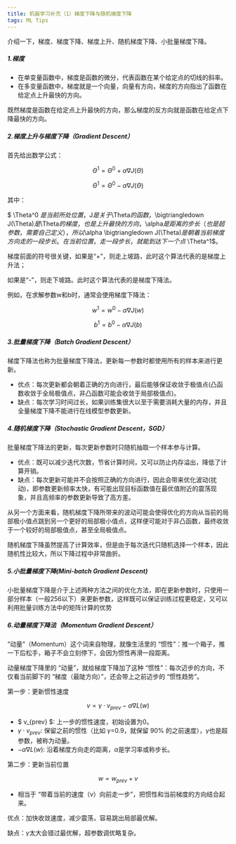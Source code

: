 ```yaml
---
title: 机器学习补充（1）梯度下降与随机梯度下降
tags: ML Tips
---
```


介绍一下，梯度、梯度下降、梯度上升、随机梯度下降、小批量梯度下降。

<!--mare-->

##### 1.梯度

- 在单变量函数中，梯度是函数的微分，代表函数在某个给定点的切线的斜率。
- 在多变量函数中，梯度就是一个向量，向量有方向，梯度的方向指出了函数在给定点上升最快的方向。

既然梯度是函数在给定点上升最快的方向，那么梯度的反方向就是函数在给定点下降最快的方向。

##### 2.梯度上升与梯度下降（Gradient Descent）

首先给出数学公式：

$$ \Theta^1 = \Theta^0 + \alpha \nabla J(\Theta)$$

$$ \Theta^1 = \Theta^0 - \alpha \nabla J(\Theta)$$

其中：

$  \Theta^0 $是当前所处位置，$J$是关于$\Theta$的函数，$\bigtriangledown J(\Theta)$是$\Theta$的梯度，也是上升最快的方向，$\alpha$是距离的步长（也是超参数，需要自己定义），所以$\alpha \bigtriangledown J(\Theta)$是朝着当前梯度方向走的一段步长。在当前位置，走一段步长，就能到达下一个点$ \Theta^1$。

梯度前面的符号很关键，如果是“+”，则走上坡路，此时这个算法代表的是梯度上升法；

如果是“-”，则走下坡路。此时这个算法代表的是梯度下降法。

例如，在求解参数w和b时，通常会使用梯度下降法：

$$ w^1 = w^0 - \alpha \nabla J(w)$$

$$ b^1 = b^0 - \alpha \nabla J(b)$$

##### 3.批量梯度下降（Batch Gradient Descent）

梯度下降法也称为批量梯度下降法，更新每一参数时都使用所有的样本来进行更新。

- 优点：每次更新都会朝着正确的方向进行，最后能够保证收敛于极值点(凸函数收敛于全局极值点，非凸函数可能会收敛于局部极值点)。
- 缺点：每次学习时间过长，如果训练集很大以至于需要消耗大量的内存，并且全量梯度下降不能进行在线模型参数更新。

##### 4.随机梯度下降（Stochastic Gradient Descent，SGD）

批量梯度下降法的更新，每次更新参数时只随机抽取一个样本参与计算。

- 优点：既可以减少迭代次数，节省计算时间，又可以防止内存溢出，降低了计算开销。
- 缺点：每次更新可能并不会按照正确的方向进行，因此会带来优化波动(扰动)，即参数更新频率太快，有可能出现目标函数值在最优值附近的震荡现象，并且高频率的参数更新导致了高方差。

从另一个方面来看，随机梯度下降所带来的波动可能会使得优化的方向从当前的局部极小值点跳到另一个更好的局部极小值点，这样便可能对于非凸函数，最终收敛于一个较好的局部极值点，甚至全局极值点。

随机梯度下降虽然提高了计算效率，但是由于每次迭代只随机选择一个样本，因此随机性比较大，所以下降过程中非常曲折。

##### 5.小批量梯度下降(Mini-batch Gradient Descent)

小批量梯度下降是介于上述两种方法之间的优化方法，即在更新参数时，只使用一部分样本（一般256以下）来更新参数，这样既可以保证训练过程更稳定，又可以利用批量训练方法中的矩阵计算的优势

##### 6.动量梯度下降法（Momentum Gradient Descent）

“动量”（Momentum）这个词来自物理，就像生活里的 “惯性”：推一个箱子，推一下后松手，箱子不会立刻停下，会因为惯性再滑一段距离。

动量梯度下降里的 “动量”，就给梯度下降加了这种 “惯性”：每次迈步的方向，不仅看当前脚下的 “梯度（最陡方向）”，还会带上之前迈步的 “惯性趋势”。

第一步：更新惯性速度

$$ v = \gamma \cdot v_{prev} - \alpha \nabla L(w)$$

- $ v_{prev} $: 上一步的惯性速度，初始设置为0。
- $\gamma \cdot v_{prev}$: 保留之前的惯性（比如 $\gamma$=0.9，就保留 90% 的之前速度），$\gamma$也是超参数，被称为动量。
- $-\alpha \nabla L(w)$: 沿着梯度方向走的距离，$\alpha$是学习率或称步长。

第二步：更新当前位置

$$ w = w_{prev} + v$$

- 相当于 “带着当前的速度（v）向前走一步”，把惯性和当前梯度的方向结合起来。

优点：加快收敛速度，减少震荡，容易跳出局部最优解。

缺点：$\gamma$太大会错过最优解，超参数调优略复杂。
